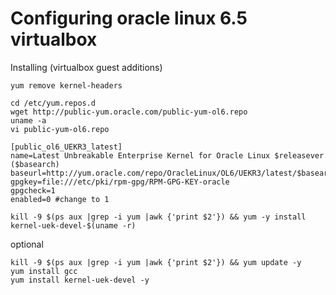 # Configuring oracle linux 6.5 virtualbox

Installing (virtualbox guest additions)

`````
yum remove kernel-headers

cd /etc/yum.repos.d
wget http://public-yum.oracle.com/public-yum-ol6.repo
uname -a
vi public-yum-ol6.repo

[public_ol6_UEKR3_latest]
name=Latest Unbreakable Enterprise Kernel for Oracle Linux $releasever ($basearch)
baseurl=http://yum.oracle.com/repo/OracleLinux/OL6/UEKR3/latest/$basearch/
gpgkey=file:///etc/pki/rpm-gpg/RPM-GPG-KEY-oracle
gpgcheck=1
enabled=0 #change to 1

kill -9 $(ps aux |grep -i yum |awk {'print $2'}) && yum -y install kernel-uek-devel-$(uname -r)
`````


optional
`````
kill -9 $(ps aux |grep -i yum |awk {'print $2'}) && yum update -y
yum install gcc
yum install kernel-uek-devel -y
`````
